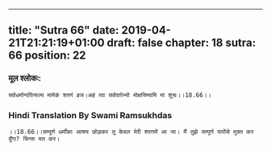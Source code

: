 
---
title: "Sutra 66"
date: 2019-04-21T21:21:19+01:00
draft: false
chapter: 18
sutra: 66
position: 22
---
### मूल श्लोकः:
```
सर्वधर्मान्परित्यज्य मामेकं शरणं व्रज।अहं त्वा सर्वपापेभ्यो मोक्षयिष्यामि मा शुचः।।18.66।।

```

### Hindi Translation By Swami Ramsukhdas
```
।।18.66।।सम्पूर्ण धर्मोंका आश्रय छोड़कर तू केवल मेरी शरणमें आ जा। मैं तुझे सम्पूर्ण पापोंसे मुक्त कर दूँगा? चिन्ता मत कर।

```

